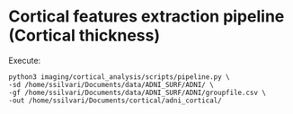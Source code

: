 # Cortical features extraction pipeline (Cortical thickness)

Execute:

    python3 imaging/cortical_analysis/scripts/pipeline.py \
    -sd /home/ssilvari/Documents/data/ADNI_SURF/ADNI/ \
    -gf /home/ssilvari/Documents/data/ADNI_SURF/ADNI/groupfile.csv \
    -out /home/ssilvari/Documents/cortical/adni_cortical/